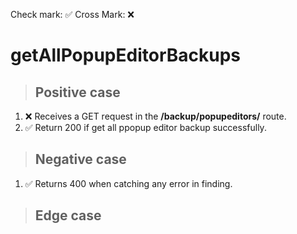 Check mark: ✅
Cross Mark: ❌

# getAllPopupEditorBackups

> ## Positive case
1. ❌ Receives a GET request in the **/backup/popupeditors/** route.
2. ✅ Return 200 if get all ppopup editor backup successfully.

> ## Negative case
1. ✅ Returns 400 when catching any error in finding. 

> ## Edge case
